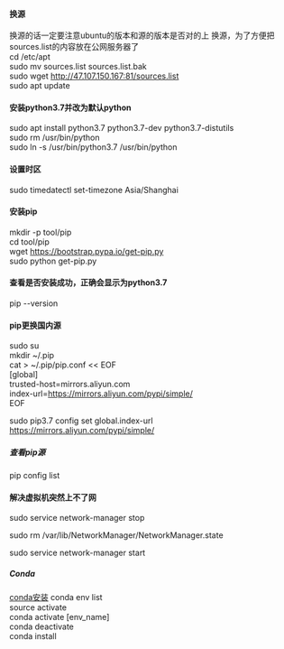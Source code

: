 #### 换源   
换源的话一定要注意ubuntu的版本和源的版本是否对的上
换源，为了方便把sources.list的内容放在公网服务器了      
cd /etc/apt  
sudo mv sources.list sources.list.bak  
sudo wget http://47.107.150.167:81/sources.list  
sudo apt update  

#### 安装python3.7并改为默认python 
sudo apt install python3.7 python3.7-dev python3.7-distutils    
sudo rm /usr/bin/python  
sudo ln -s /usr/bin/python3.7 /usr/bin/python    
 
#### 设置时区 
sudo timedatectl set-timezone Asia/Shanghai  
 
#### 安装pip  
mkdir -p tool/pip  
cd tool/pip    
wget https://bootstrap.pypa.io/get-pip.py   
sudo python get-pip.py    
  
#### 查看是否安装成功，正确会显示为python3.7    
pip --version  

#### pip更换国内源    
sudo su  
mkdir ~/.pip  
cat > ~/.pip/pip.conf << EOF  
[global]  
trusted-host=mirrors.aliyun.com  
index-url=https://mirrors.aliyun.com/pypi/simple/  
EOF

sudo pip3.7 config set global.index-url https://mirrors.aliyun.com/pypi/simple/  
##### 查看pip源  
pip config list  
#### 解决虚拟机突然上不了网
sudo service network-manager stop  

sudo rm /var/lib/NetworkManager/NetworkManager.state  

sudo service network-manager start  

##### Conda  
[conda安装](https://blog.csdn.net/qq_44173974/article/details/125336916)
conda env list  
source activate  
conda activate [env_name]  
conda deactivate  
conda install  
